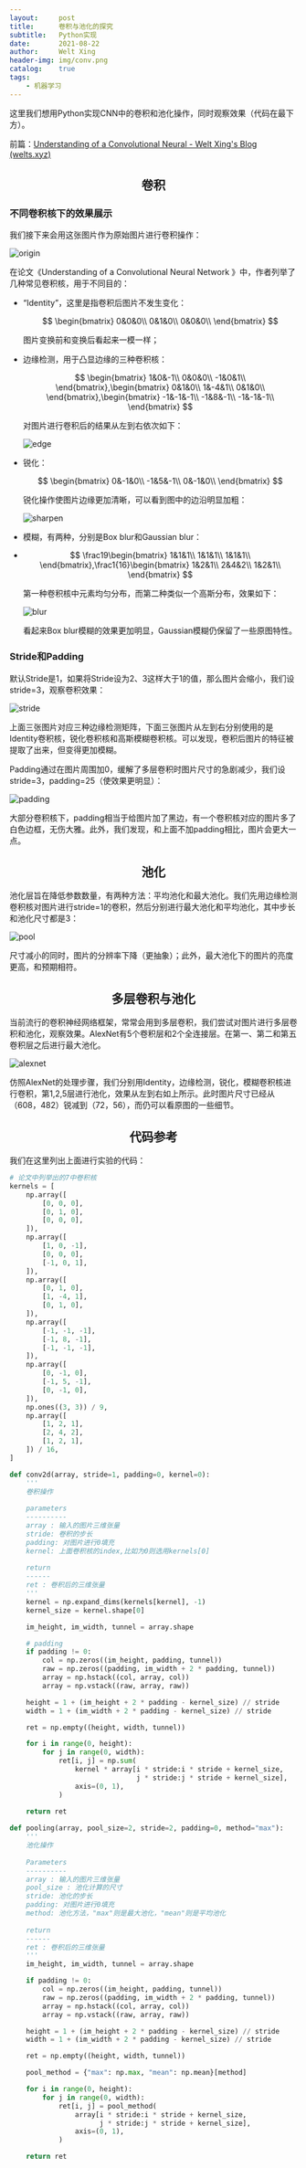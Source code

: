 ```yaml
---
layout:     post
title:      卷积与池化的探究
subtitle:   Python实现
date:       2021-08-22
author:     Welt Xing
header-img: img/conv.png
catalog:    true
tags:
    - 机器学习
---
```


这里我们想用Python实现CNN中的卷积和池化操作，同时观察效果（代码在最下方）。

前篇：[Understanding of a Convolutional Neural - Welt Xing's Blog (welts.xyz)](https://welts.xyz/2021/08/22/cnn/)

## <center>卷积

### 不同卷积核下的效果展示

我们接下来会用这张图片作为原始图片进行卷积操作：

![origin](/img/bough_keeper.png)

在论文《Understanding of a Convolutional Neural Network 》中，作者列举了几种常见卷积核，用于不同目的：

- “Identity”，这里是指卷积后图片不发生变化：

  $$
  \begin{bmatrix}
  0&0&0\\
  0&1&0\\
  0&0&0\\
  \end{bmatrix}
  $$

  图片变换前和变换后看起来一模一样；

- 边缘检测，用于凸显边缘的三种卷积核：

  $$
  \begin{bmatrix}
  1&0&-1\\
  0&0&0\\
  -1&0&1\\
  \end{bmatrix},\begin{bmatrix}
  0&1&0\\
  1&-4&1\\
  0&1&0\\
  \end{bmatrix},\begin{bmatrix}
  -1&-1&-1\\
  -1&8&-1\\
  -1&-1&-1\\
  \end{bmatrix}
  $$

  对图片进行卷积后的结果从左到右依次如下：

  ![edge](/img/edge.jpg)

- 锐化：

  $$
  \begin{bmatrix}
  0&-1&0\\
  -1&5&-1\\
  0&-1&0\\
  \end{bmatrix}
  $$

  锐化操作使图片边缘更加清晰，可以看到图中的边沿明显加粗：

  ![sharpen](/img/sharpen.jpg)

- 模糊，有两种，分别是Box blur和Gaussian blur：
- 
  $$
  \frac19\begin{bmatrix}
  1&1&1\\
  1&1&1\\
  1&1&1\\
  \end{bmatrix},\frac1{16}\begin{bmatrix}
  1&2&1\\
  2&4&2\\
  1&2&1\\
  \end{bmatrix}
  $$
  
  第一种卷积核中元素均匀分布，而第二种类似一个高斯分布，效果如下：

  ![blur](/img/blur.jpg)

  看起来Box blur模糊的效果更加明显，Gaussian模糊仍保留了一些原图特性。

### Stride和Padding

默认Stride是1，如果将Stride设为2、3这样大于1的值，那么图片会缩小，我们设stride=3，观察卷积效果：

![stride](/img/stride.jpg)

上面三张图片对应三种边缘检测矩阵，下面三张图片从左到右分别使用的是Identity卷积核，锐化卷积核和高斯模糊卷积核。可以发现，卷积后图片的特征被提取了出来，但变得更加模糊。

Padding通过在图片周围加0，缓解了多层卷积时图片尺寸的急剧减少，我们设stride=3，padding=25（使效果更明显）：

![padding](/img/padding.jpg)

大部分卷积核下，padding相当于给图片加了黑边，有一个卷积核对应的图片多了白色边框，无伤大雅。此外，我们发现，和上面不加padding相比，图片会更大一点。

## <center>池化

池化层旨在降低参数数量，有两种方法：平均池化和最大池化。我们先用边缘检测卷积核对图片进行stride=1的卷积，然后分别进行最大池化和平均池化，其中步长和池化尺寸都是3：

![pool](/img/pool.jpg)

尺寸减小的同时，图片的分辨率下降（更抽象）；此外，最大池化下的图片的亮度更高，和预期相符。

## <center>多层卷积与池化

当前流行的卷积神经网络框架，常常会用到多层卷积，我们尝试对图片进行多层卷积和池化，观察效果。AlexNet有5个卷积层和2个全连接层。在第一、第二和第五卷积层之后进行最大池化。

![alexnet](/img/alexnet.jpg)

仿照AlexNet的处理步骤，我们分别用Identity，边缘检测，锐化，模糊卷积核进行卷积，第1,2,5层进行池化，效果从左到右如上所示。此时图片尺寸已经从（608，482）锐减到（72，56），而仍可以看原图的一些细节。

## <center>代码参考

我们在这里列出上面进行实验的代码：

```python
# 论文中列举出的7中卷积核
kernels = [
    np.array([
        [0, 0, 0],
        [0, 1, 0],
        [0, 0, 0],
    ]),
    np.array([
        [1, 0, -1],
        [0, 0, 0],
        [-1, 0, 1],
    ]),
    np.array([
        [0, 1, 0],
        [1, -4, 1],
        [0, 1, 0],
    ]),
    np.array([
        [-1, -1, -1],
        [-1, 8, -1],
        [-1, -1, -1],
    ]),
    np.array([
        [0, -1, 0],
        [-1, 5, -1],
        [0, -1, 0],
    ]),
    np.ones((3, 3)) / 9,
    np.array([
        [1, 2, 1],
        [2, 4, 2],
        [1, 2, 1],
    ]) / 16,
]

def conv2d(array, stride=1, padding=0, kernel=0):
    '''
    卷积操作
    
    parameters
    ----------
    array : 输入的图片三维张量
    stride: 卷积的步长
    padding: 对图片进行0填充
    kernel: 上面卷积核的index,比如为0则选用kernels[0]
    
    return
    ------
    ret : 卷积后的三维张量
    '''
    kernel = np.expand_dims(kernels[kernel], -1)
    kernel_size = kernel.shape[0]

    im_height, im_width, tunnel = array.shape

    # padding
    if padding != 0:
        col = np.zeros((im_height, padding, tunnel))
        raw = np.zeros((padding, im_width + 2 * padding, tunnel))
        array = np.hstack((col, array, col))
        array = np.vstack((raw, array, raw))

    height = 1 + (im_height + 2 * padding - kernel_size) // stride
    width = 1 + (im_width + 2 * padding - kernel_size) // stride

    ret = np.empty((height, width, tunnel))

    for i in range(0, height):
        for j in range(0, width):
            ret[i, j] = np.sum(
                kernel * array[i * stride:i * stride + kernel_size,
                               j * stride:j * stride + kernel_size],
                axis=(0, 1),
            )
	
    return ret

def pooling(array, pool_size=2, stride=2, padding=0, method="max"):
    '''
    池化操作
    
    Parameters
    ----------
    array : 输入的图片三维张量
    pool_size : 池化计算的尺寸
    stride: 池化的步长
    padding: 对图片进行0填充
    method: 池化方法，"max"则是最大池化，"mean"则是平均池化
    
    return
    ------
    ret : 卷积后的三维张量
    '''
    im_height, im_width, tunnel = array.shape

    if padding != 0:
        col = np.zeros((im_height, padding, tunnel))
        raw = np.zeros((padding, im_width + 2 * padding, tunnel))
        array = np.hstack((col, array, col))
        array = np.vstack((raw, array, raw))

    height = 1 + (im_height + 2 * padding - kernel_size) // stride
    width = 1 + (im_width + 2 * padding - kernel_size) // stride

    ret = np.empty((height, width, tunnel))

    pool_method = {"max": np.max, "mean": np.mean}[method]

    for i in range(0, height):
        for j in range(0, width):
            ret[i, j] = pool_method(
                array[i * stride:i * stride + kernel_size,
                      j * stride:j * stride + kernel_size],
                axis=(0, 1),
            )

    return ret
```
